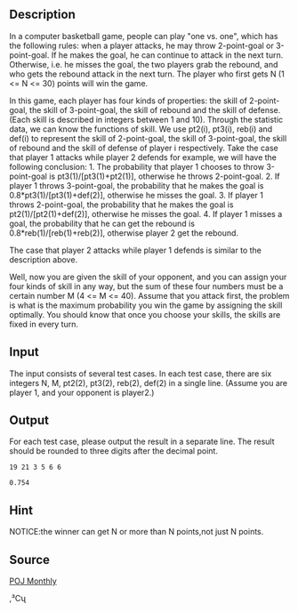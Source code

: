 <h2>Description</h2><p>In a computer basketball game, people can play "one vs. one", which has the following rules: when a player attacks, he may throw 2-point-goal or 3-point-goal. If he makes the goal, he can continue to attack in the next turn. Otherwise, i.e. he misses the goal, the two players grab the rebound, and who gets the rebound attack in the next turn. The player who first gets N (1 &lt;= N &lt;= 30) points will win the game.
</p>
In this game, each player has four kinds of properties: the skill of 2-point-goal, the skill of 3-point-goal, the skill of rebound and the skill of defense. (Each skill is described in integers between 1 and 10). Through the statistic data, we can know the functions of skill. We use pt2(i), pt3(i), reb(i) and def(i) to represent the skill of 2-point-goal, the skill of 3-point-goal, the skill of rebound and the skill of defense of player i respectively. Take the case that player 1 attacks while player 2 defends for example, we will have the following conclusion: 
1.	The probability that player 1 chooses to throw 3-point-goal is pt3(1)/[pt3(1)+pt2(1)], otherwise he throws 2-point-goal.
2.	If player 1 throws 3-point-goal, the probability that he makes the goal is 0.8*pt3(1)/[pt3(1)+def(2)], otherwise he misses the goal.
3.	If player 1 throws 2-point-goal, the probability that he makes the goal is pt2(1)/[pt2(1)+def(2)], otherwise he misses the goal.
4.	If player 1 misses a goal, the probability that he can get the rebound is 0.8*reb(1)/[reb(1)+reb(2)], otherwise player 2 get the rebound.

The case that player 2 attacks while player 1 defends is similar to the description above.

Well, now you are given the skill of your opponent, and you can assign your four kinds of skill in any way, but the sum of these four numbers must be a certain number M (4 &lt;= M &lt;= 40). Assume that you attack first, the problem is what is the maximum probability you win the game by assigning the skill optimally. You should know that once you choose your skills, the skills are fixed in every turn.
<h2>Input</h2><p>The input consists of several test cases. In each test case, there are six integers N, M, pt2(2), pt3(2), reb(2), def(2) in a single line. (Assume you are player 1, and your opponent is player2.)</p><h2>Output</h2><p>For each test case, please output the result in a separate line. The result should be rounded to three digits after the decimal point.</p><pre><code class="language-input1">19 21 3 5 6 6</code></pre><pre><code class="language-output1">0.754</code></pre><h2>Hint</h2><p>NOTICE:the winner can get N or more than N points,not just N points.</p><h2>Source</h2><a href="searchproblem?field=source&amp;key=POJ+Monthly">POJ Monthly</a><p>,³Сʯ</p>